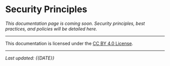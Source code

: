 # Security Principles

_This documentation page is coming soon. Security principles, best practices, and policies will be detailed here._

---

This documentation is licensed under the [CC BY 4.0 License](https://creativecommons.org/licenses/by/4.0/).

---

*Last updated: {{DATE}}*
